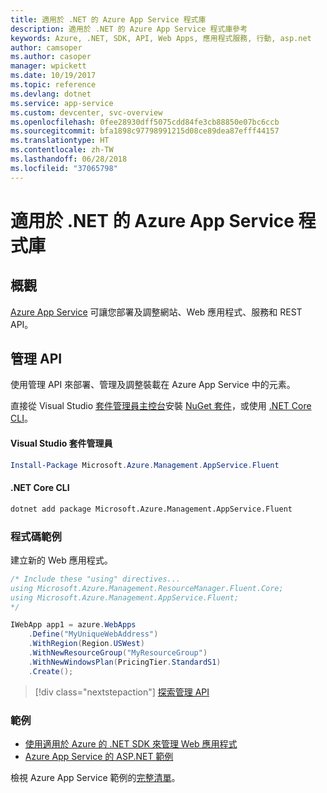 ```yaml
---
title: 適用於 .NET 的 Azure App Service 程式庫
description: 適用於 .NET 的 Azure App Service 程式庫參考
keywords: Azure, .NET, SDK, API, Web Apps, 應用程式服務, 行動, asp.net
author: camsoper
ms.author: casoper
manager: wpickett
ms.date: 10/19/2017
ms.topic: reference
ms.devlang: dotnet
ms.service: app-service
ms.custom: devcenter, svc-overview
ms.openlocfilehash: 0fee28930dff5075cdd84fe3cb88850e07bc6ccb
ms.sourcegitcommit: bfa1898c97798991215d08ce89dea87efff44157
ms.translationtype: HT
ms.contentlocale: zh-TW
ms.lasthandoff: 06/28/2018
ms.locfileid: "37065798"
---
```

# <a name="azure-app-service-libraries-for-net"></a>適用於 .NET 的 Azure App Service 程式庫

## <a name="overview"></a>概觀

[Azure App Service](/azure/app-service/app-service-value-prop-what-is) 可讓您部署及調整網站、Web 應用程式、服務和 REST API。

## <a name="management-api"></a>管理 API

使用管理 API 來部署、管理及調整裝載在 Azure App Service 中的元素。

直接從 Visual Studio [套件管理員主控台][PackageManager]安裝 [NuGet 套件](https://www.nuget.org/packages/Microsoft.Azure.Management.AppService.Fluent)，或使用 [.NET Core CLI][DotNetCLI]。


#### <a name="visual-studio-package-manager"></a>Visual Studio 套件管理員

```powershell
Install-Package Microsoft.Azure.Management.AppService.Fluent
```

#### <a name="net-core-cli"></a>.NET Core CLI

```bash
dotnet add package Microsoft.Azure.Management.AppService.Fluent
```

### <a name="code-example"></a>程式碼範例

建立新的 Web 應用程式。

```csharp
/* Include these "using" directives...
using Microsoft.Azure.Management.ResourceManager.Fluent.Core;
using Microsoft.Azure.Management.AppService.Fluent;
*/

IWebApp app1 = azure.WebApps
    .Define("MyUniqueWebAddress")
    .WithRegion(Region.USWest)
    .WithNewResourceGroup("MyResourceGroup")
    .WithNewWindowsPlan(PricingTier.StandardS1)
    .Create();
```

> [!div class="nextstepaction"]
> [探索管理 API](/dotnet/api/overview/azure/appservice/management)

### <a name="samples"></a>範例

* [使用適用於 Azure 的 .NET SDK 來管理 Web 應用程式](https://azure.microsoft.com/resources/samples/app-service-web-dotnet-manage/)
* [Azure App Service 的 ASP.NET 範例](https://azure.microsoft.com/resources/samples/app-service-web-dotnet-get-started/)

檢視 Azure App Service 範例的[完整清單](https://azure.microsoft.com/resources/samples/?platform=dotnet&term=app%20service)。

[PackageManager]: https://docs.microsoft.com/nuget/tools/package-manager-console
[DotNetCLI]: https://docs.microsoft.com/dotnet/core/tools/dotnet-add-package